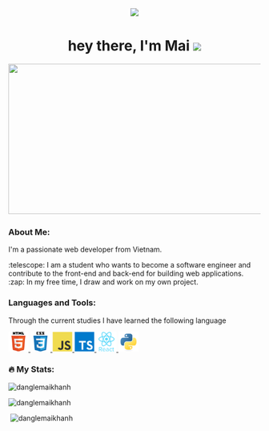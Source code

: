 <div id="header" align="center">
  <img src="https://media.giphy.com/media/1GEATImIxEXVR79Dhk/giphy.gif" width="200"/>
</div>
<h1 align="center">
  hey there, I'm Mai <img src="https://media.giphy.com/media/hvRJCLFzcasrR4ia7z/giphy.gif" width="30px"/>
</h1>
<div align="center">
  <img src="https://media.giphy.com/media/L8K62iTDkzGX6/giphy.gif" width="600" height="300"/>
</div>



### About Me:
<p>I'm a passionate web developer from Vietnam.</p>
:telescope: I am a student who wants to become a software engineer and contribute to the front-end and back-end for building web applications.<br>
:zap: In my free time, I draw and work on my own project.<br>


### Languages and Tools:
<p>Through the current studies I have learned the following language</p>
<p>
  <a href="https://www.w3.org/html/" target="_blank" rel="noreferrer"> <img src="https://raw.githubusercontent.com/devicons/devicon/master/icons/html5/html5-original-wordmark.svg" alt="html5" width="40" height="40"/> </a> 
  <a href="https://www.w3schools.com/css/" target="_blank" rel="noreferrer"> <img src="https://raw.githubusercontent.com/devicons/devicon/master/icons/css3/css3-original-wordmark.svg" alt="css3" width="40" height="40"/> </a>
  <a href="https://developer.mozilla.org/en-US/docs/Web/JavaScript" target="_blank" rel="noreferrer"> <img src="https://raw.githubusercontent.com/devicons/devicon/master/icons/javascript/javascript-original.svg" alt="javascript" width="40" height="40"/> </a> 
  <a href="https://www.typescriptlang.org/" target="_blank" rel="noreferrer"> <img src="https://raw.githubusercontent.com/devicons/devicon/master/icons/typescript/typescript-original.svg" alt="typescript" width="40" height="40"/> </a> 
  <a href="https://reactjs.org/" target="_blank" rel="noreferrer"> <img src="https://raw.githubusercontent.com/devicons/devicon/master/icons/react/react-original-wordmark.svg" alt="react" width="40" height="40"/> </a>
  <a href="https://www.python.org" target="_blank" rel="noreferrer"> <img src="https://raw.githubusercontent.com/devicons/devicon/master/icons/python/python-original.svg" alt="python" width="40" height="40"/> </a>
</p>


### :fire: My Stats:
<p><img src="https://github-readme-streak-stats.herokuapp.com/?user=danglemaikhanh&" alt="danglemaikhanh" /></p>
<p><img src="https://github-readme-stats.vercel.app/api/top-langs?username=danglemaikhanh&show_icons=true&locale=en&layout=compact" alt="danglemaikhanh" /></p>
<p>&nbsp;<img src="https://github-readme-stats.vercel.app/api?username=danglemaikhanh&show_icons=true&locale=en" alt="danglemaikhanh" /></p>



